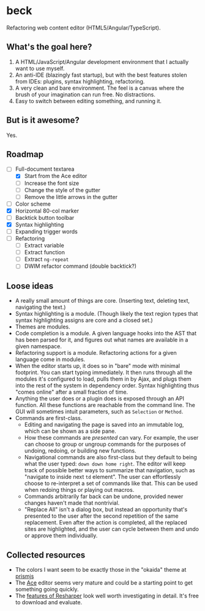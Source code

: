 # beck

Refactoring web content editor (HTML5/Angular/TypeScript).

## What's the goal here?

1. A HTML/JavaScript/Angular development environment that I actually want to
   use myself.
2. An anti-IDE (blazingly fast startup), but with the best features stolen
   from IDEs: plugins, syntax highlighting, refactoring.
3. A very clean and bare environment. The feel is a canvas where the brush
   of your imagination can run free. No distractions.
4. Easy to switch between editing something, and running it.

## But is it awesome?

Yes.

## Roadmap

- [ ] Full-document textarea
    - [x] Start from the Ace editor
    - [ ] Increase the font size
    - [ ] Change the style of the gutter
    - [ ] Remove the little arrows in the gutter
- [ ] Color scheme
- [x] Horizontal 80-col marker
- [ ] Backtick button toolbar
- [x] Syntax highlighting
- [ ] Expanding trigger words
- [ ] Refactoring
    - [ ] Extract variable
    - [ ] Extract function
    - [ ] Extract `ng-repeat`
    - [ ] DWIM refactor command (double backtick?)

## Loose ideas

* A really small amount of things are core. (Inserting text, deleting text,
  navigating the text.)
* Syntax highlighting is a module. (Though likely the text region types that
  syntax highlighting assigns are core and a closed set.)
* Themes are modules.
* Code completion is a module. A given language hooks into the AST that has
  been parsed for it, and figures out what names are available in a given
  namespace.
* Refactoring support is a module. Refactoring actions for a given language
  come in modules.
* When the editor starts up, it does so in "bare" mode with minimal footprint.
  You can start typing immediately. It then runs through all the modules it's
  configured to load, pulls them in by Ajax, and plugs them into the rest of
  the system in dependency order. Syntax highlighting thus "comes online"
  after a small fraction of time.
* Anything the user does or a plugin does is exposed through an API function.
  All these functions are reachable from the command line. The GUI will
  sometimes intuit parameters, such as `Selection` or `Method`.
* Commands are first-class.
    * Editing and navigating the page is saved into an immutable log, which
      can be shown as a side pane.
    * How these commands are *presented* can vary. For example, the user
      can choose to group or ungroup commands for the purposes of undoing,
      redoing, or building new functions.
    * Navigational commands are also first-class but they default to being
      what the user typed: `down down home right`. The editor will keep
      track of possible better ways to summarize that navigation, such as
      "navigate to inside next `td` element". The user can effortlessly
      choose to re-interpret a set of commands like that. This can be used
      when redoing things or playing out macros.
    * Commands arbitrarily far back can be undone, provided newer changes
      haven't made that nontrivial.
    * "Replace All" isn't a dialog box, but instead an opportunity
      that's presented to the user after the second repetition of the same
      replacement. Even after the action is completed, all the replaced
      sites are highlighted, and the user can cycle between them and undo
      or approve them individually.

## Collected resources

* The colors I want seem to be exactly those in the "okaida" theme at
  [prismjs](http://prismjs.com/)
* The [Ace](http://ace.c9.io/) editor seems very mature and could be
  a starting point to get something going quickly.
* The [features of Resharper](http://www.jetbrains.com/resharper/features/)
  look well worth investigating in detail. It's free to download and
  evaluate.

